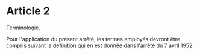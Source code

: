 # Article 2

Terminologie.

Pour l'application du présent arrêté, les termes employés devront être compris suivant la définition qui en est donnée dans l'arrêté du 7 avril 1952.
